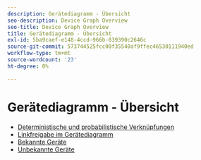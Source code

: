 ```yaml
---
description: Gerätediagramm - Übersicht
seo-description: Device Graph Overview
seo-title: Device Graph Overview
title: Gerätediagramm - Übersicht
exl-id: 5ba9caef-e148-4ccd-966b-839390c2646c
source-git-commit: 573744525fcc00f35540af9ffec46530111940ed
workflow-type: tm+mt
source-wordcount: '23'
ht-degree: 0%

---
```


# Gerätediagramm - Übersicht

* [Deterministische und probabilistische Verknüpfungen](links.md)
* [Linkfreigabe im Gerätediagramm](link-sharing.md)
* [Bekannte Geräte](known-device.md)
* [Unbekannte Geräte](unknown-device.md)
